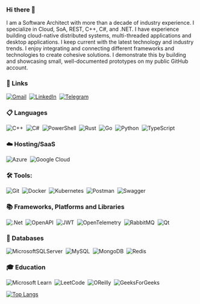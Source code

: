 ### Hi there 👋

I am a Software Architect with more than a decade of industry experience. I specialize in Cloud, SoA, REST, C++, C#, and .NET. I have experience building cloud-native distributed systems, multi-threaded applications and desktop applications. I keep current with the latest technology and industry trends. I enjoy integrating and connecting different frameworks and technologies to create cohesive solutions. I demonstrate this by building and showcasing small, well-documented prototypes on my public GitHub account.

### 🔗 Links

[![Gmail](https://img.shields.io/badge/Gmail-D14836?style=for-the-badge&logo=gmail&logoColor=white)](mailto:ivanenkomak@gmail.com)&nbsp;
[![LinkedIn](https://img.shields.io/badge/linkedin-%230077B5.svg?style=for-the-badge&logo=linkedin&logoColor=white)](https://www.linkedin.com/in/ivanenkomaksym/)&nbsp;
[![Telegram](https://img.shields.io/badge/Telegram-2CA5E0?style=for-the-badge&logo=telegram&logoColor=white)](https://telegram.me/m8double)

### 📋 Languages

![C++](https://img.shields.io/badge/c++-%2300599C.svg?style=for-the-badge&logo=c%2B%2B&logoColor=white)&nbsp;
![C#](https://img.shields.io/badge/c%23-%23239120.svg?style=for-the-badge&logo=csharp&logoColor=white)&nbsp;
![PowerShell](https://img.shields.io/badge/PowerShell-%235391FE.svg?style=for-the-badge&logo=powershell&logoColor=white)&nbsp;
![Rust](https://img.shields.io/badge/rust-%23000000.svg?style=for-the-badge&logo=rust&logoColor=white)&nbsp;
![Go](https://img.shields.io/badge/go-%2300ADD8.svg?style=for-the-badge&logo=go&logoColor=white)&nbsp;
![Python](https://img.shields.io/badge/python-3670A0?style=for-the-badge&logo=python&logoColor=ffdd54)&nbsp;
![TypeScript](https://img.shields.io/badge/typescript-%23007ACC.svg?style=for-the-badge&logo=typescript&logoColor=white)

### ☁️ Hosting/SaaS
![Azure](https://img.shields.io/badge/azure-%230072C6.svg?style=for-the-badge&logo=microsoftazure&logoColor=white)&nbsp;
![Google Cloud](https://img.shields.io/badge/Google%20Cloud-%234285F4.svg?style=for-the-badge&logo=google-cloud&logoColor=white)

### 🛠 Tools:

![Git](https://img.shields.io/badge/git-%23F05033.svg?style=for-the-badge&logo=git&logoColor=white)&nbsp;
![Docker](https://img.shields.io/badge/docker-%230db7ed.svg?style=for-the-badge&logo=docker&logoColor=white)&nbsp;
![Kubernetes](https://img.shields.io/badge/kubernetes-%23326ce5.svg?style=for-the-badge&logo=kubernetes&logoColor=white)&nbsp;
![Postman](https://img.shields.io/badge/Postman-FF6C37?style=for-the-badge&logo=postman&logoColor=white)&nbsp;
![Swagger](https://img.shields.io/badge/-Swagger-%23Clojure?style=for-the-badge&logo=swagger&logoColor=white)

### 📚 Frameworks, Platforms and Libraries
![.Net](https://img.shields.io/badge/.NET-5C2D91?style=for-the-badge&logo=.net&logoColor=white)&nbsp;
![OpenAPI](https://img.shields.io/badge/OpenAPI-green?style=for-the-badge&logo=openapiinitiative)&nbsp;
![JWT](https://img.shields.io/badge/JWT-black?style=for-the-badge&logo=JSON%20web%20tokens)&nbsp;
![OpenTelemetry](https://img.shields.io/badge/OpenTelemetry-green?style=for-the-badge&logo=opentelemetry)&nbsp;
![RabbitMQ](https://img.shields.io/badge/Rabbitmq-FF6600?style=for-the-badge&logo=rabbitmq&logoColor=white)&nbsp;
![Qt](https://img.shields.io/badge/Qt-%23217346.svg?style=for-the-badge&logo=Qt&logoColor=white)&nbsp;

### 💾 Databases
![MicrosoftSQLServer](https://img.shields.io/badge/Microsoft%20SQL%20Server-CC2927?style=for-the-badge&logo=microsoft%20sql%20server&logoColor=white)&nbsp;
![MySQL](https://img.shields.io/badge/MySQL-4479A1?style=for-the-badge&logo=mysql&logoColor=fff)&nbsp;
![MongoDB](https://img.shields.io/badge/MongoDB-%234ea94b.svg?style=for-the-badge&logo=mongodb&logoColor=white)&nbsp;
![Redis](https://img.shields.io/badge/redis-%23DD0031.svg?style=for-the-badge&logo=redis&logoColor=white)

### 🎓 Education
![Microsoft Learn](https://img.shields.io/badge/Microsoft_Learn-258ffa?style=for-the-badge&logo=microsoft&logoColor=white)&nbsp;
![LeetCode](https://img.shields.io/badge/LeetCode-000000?style=for-the-badge&logo=LeetCode&logoColor=#d16c06)&nbsp;
![OReilly](https://img.shields.io/badge/OReilly-red?style=for-the-badge&logo=oreilly)&nbsp;
![GeeksForGeeks](https://img.shields.io/badge/GeeksforGeeks-gray?style=for-the-badge&logo=geeksforgeeks&logoColor=35914c)&nbsp;

[![Top Langs](https://github-readme-stats.vercel.app/api/top-langs/?username=ivanenkomaksym&hide=Smarty,CSS,HTML&layout=compact)](https://github.com/anuraghazra/github-readme-stats)
